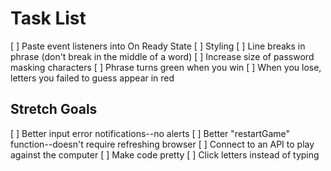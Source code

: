 # Task List

[ ] Paste event listeners into On Ready State
[ ] Styling
[ ] Line breaks in phrase (don't break in the middle of a word)
[ ] Increase size of password masking characters
[ ] Phrase turns green when you win
[ ] When you lose, letters you failed to guess appear in red


## Stretch Goals

[ ] Better input error notifications--no alerts
[ ] Better "restartGame" function--doesn't require refreshing browser
[ ] Connect to an API to play against the computer
[ ] Make code pretty
[ ] Click letters instead of typing